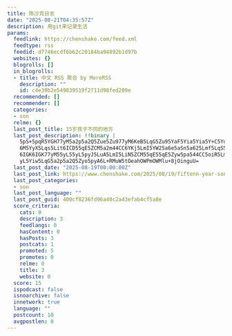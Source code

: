 ```yaml
---
title: 陈沙克日志
date: "2025-08-21T04:35:57Z"
description: 用git来记录生活
params:
  feedlink: https://chenshake.com/feed.xml
  feedtype: rss
  feedid: d7746ecdf6b62c20184ba94892b1d97b
  websites: {}
  blogrolls: []
  in_blogrolls:
  - title: 中文 RSS 聚合 by MoreRSS
    description: ""
    id: c4e30b2e549839519f2711d98fed209e
  recommended: []
  recommender: []
  categories:
  - son
  relme: {}
  last_post_title: 15岁孩子不同的地方
  last_post_description: !!binary |
    5pS+5pqR5YGH77yM5a2p5a2Q5Zue5Zu977yM6KeB5LqG5Zu95YaF5Yia5Yia5Y+C5Yqg5a
    6M5YyX5Lqs5Lit6ICD55qE5ZCM5a2m44CC6YKj5LmI5YW25a6e5aSn5a625Lmf5LqS55u4
    6IGK6IGK77yM55yL55yL5pyJ5LuA5LmI5LiN5ZCM55qE55qE5Zyw5pa544CC5oiR5Lmf55
    yL5Yiw5LqG5a2p5a2Q5Zyo5pyA6L+RMuW5tOeahOWPmOWMlu+8jOinguU=
  last_post_date: "2025-08-19T00:00:00Z"
  last_post_link: https://www.chenshake.com/2025/08/19/fiftenn-year-son-different-place/
  last_post_categories:
  - son
  last_post_language: ""
  last_post_guid: 400cf8236fd96a40c2a43efab4cf5a8e
  score_criteria:
    cats: 0
    description: 3
    feedlangs: 0
    hasContent: 0
    hasPosts: 3
    postcats: 1
    promoted: 5
    promotes: 0
    relme: 0
    title: 3
    website: 0
  score: 15
  ispodcast: false
  isnoarchive: false
  innetwork: true
  language: ""
  postcount: 10
  avgpostlen: 0
---
```

